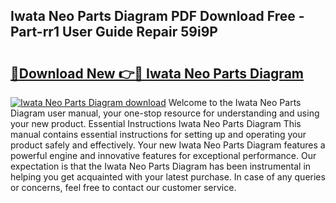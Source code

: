 ## Iwata Neo Parts Diagram PDF Download Free - Part-rr1 User Guide Repair 59i9P

# <h2><a href="http://dfn7r0o.blite.top/?on=Iwata+Neo+Parts+Diagram">🔗Download New 👉🔴 Iwata Neo Parts Diagram</a></h2>

[![Iwata Neo Parts Diagram download](https://i.imgur.com/lujVjoI.png)](http://dfn7r0o.blite.top/?on=Iwata+Neo+Parts+Diagram)
Welcome to the Iwata Neo Parts Diagram user manual, your one-stop resource for understanding and using your new product. Essential Instructions Iwata Neo Parts Diagram This manual contains essential instructions for setting up and operating your product safely and effectively. Your new Iwata Neo Parts Diagram features a powerful engine and innovative features for exceptional performance. Our expectation is that the Iwata Neo Parts Diagram has been instrumental in helping you get acquainted with your latest purchase. In case of any queries or concerns, feel free to contact our customer service.

